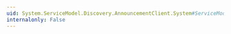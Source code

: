 ```yaml
---
uid: System.ServiceModel.Discovery.AnnouncementClient.System#ServiceModel#ICommunicationObject#Open(System.TimeSpan)
internalonly: False
---
```

